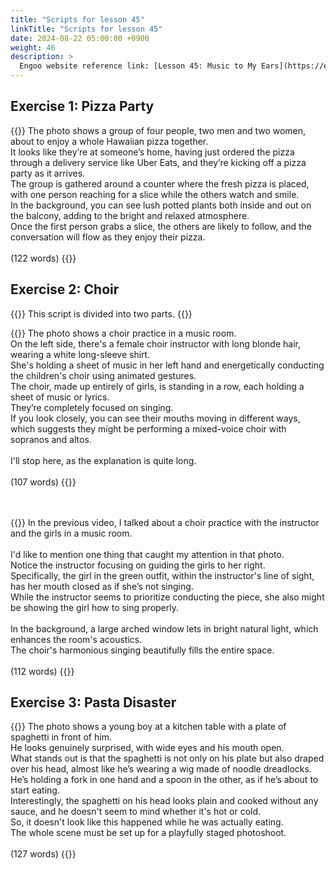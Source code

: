 ```yaml
---
title: "Scripts for lesson 45"
linkTitle: "Scripts for lesson 45"
date: 2024-08-22 05:00:00 +0900
weight: 46
description: >
  Engoo website reference link: [Lesson 45: Music to My Ears](https://engoo.com/app/lessons/describing-pictures-intermediate-describing-pictures-music-to-my-ears/II-rPE0eEeeCKK_NNc405w?category_id=P_HriMOnEeifo0O-yMP42w&course_id=ZZasjsOnEeiHZVOMC0VfdA)
---
```


## Exercise 1: Pizza Party

{{<card header="**Script**">}}
The photo shows a group of four people, two men and two women, about to enjoy a whole Hawaiian pizza together. <br/>
It looks like they’re at someone’s home, having just ordered the pizza through a delivery service like Uber Eats, and they’re kicking off a pizza party as it arrives. <br/>
The group is gathered around a counter where the fresh pizza is placed, with one person reaching for a slice while the others watch and smile. <br/>
In the background, you can see lush potted plants both inside and out on the balcony, adding to the bright and relaxed atmosphere. <br/>
Once the first person grabs a slice, the others are likely to follow, and the conversation will flow as they enjoy their pizza.<br/>
<br/>
(122 words)
{{</card>}}


## Exercise 2: Choir

{{<alert>}}
This script is divided into two parts.
{{</alert>}}

{{<card header="**1st script**">}}
The photo shows a choir practice in a music room. <br/>
On the left side, there's a female choir instructor with long blonde hair, wearing a white long-sleeve shirt. <br/>
She's holding a sheet of music in her left hand and energetically conducting the children's choir using animated gestures. <br/>
The choir, made up entirely of girls, is standing in a row, each holding a sheet of music or lyrics. <br/>
They’re completely focused on singing. <br/>
If you look closely, you can see their mouths moving in different ways, which suggests they might be performing a mixed-voice choir with sopranos and altos. <br/>
<br/>
I'll stop here, as the explanation is quite long.<br/>
<br/>
(107 words)
{{</card>}}

　

{{<card header="**2nd script**">}}
In the previous video, I talked about a choir practice with the instructor and the girls in a music room. <br/>
<br/>
I'd like to mention one thing that caught my attention in that photo.<br/>
Notice the instructor focusing on guiding the girls to her right.<br/>
Specifically, the girl in the green outfit, within the instructor's line of sight, has her mouth closed as if she’s not singing.<br/>
While the instructor seems to prioritize conducting the piece, she also might be showing the girl how to sing properly.<br/>
<br/>
In the background, a large arched window lets in bright natural light, which enhances the room's acoustics.<br/>
The choir's harmonious singing beautifully fills the entire space.<br/>
<br/>
(112 words)
{{</card>}}



## Exercise 3: Pasta Disaster

{{<card header="**Script**">}}
The photo shows a young boy at a kitchen table with a plate of spaghetti in front of him.<br/>
He looks genuinely surprised, with wide eyes and his mouth open.<br/>
What stands out is that the spaghetti is not only on his plate but also draped over his head, almost like he’s wearing a wig made of noodle dreadlocks.<br/>
He’s holding a fork in one hand and a spoon in the other, as if he’s about to start eating.<br/>
Interestingly, the spaghetti on his head looks plain and cooked without any sauce, and he doesn't seem to mind whether it's hot or cold. <br/>
So, it doesn't look like this happened while he was actually eating. <br/>
The whole scene must be set up for a playfully staged photoshoot.<br/>
<br/>
(127 words)
{{</card>}}

